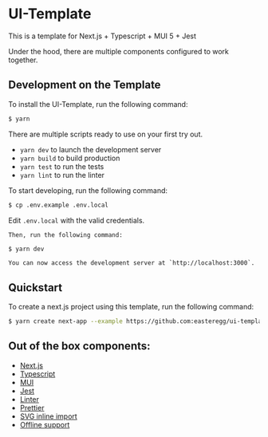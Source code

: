 # UI-Template 
This is a template for Next.js + Typescript + MUI 5 + Jest

Under the hood, there are multiple components configured to work together.

## Development on the Template
To install the UI-Template, run the following command:
```bash 
$ yarn
```

There are multiple scripts ready to use on your first try out.
- `yarn dev` to launch the development server
- `yarn build` to build production
- `yarn test` to run the tests
- `yarn lint` to run the linter

To start developing, run the following command:
```bash
$ cp .env.example .env.local
```

Edit `.env.local` with the valid credentials.
    
    Then, run the following command:
```bash
$ yarn dev
```

    You can now access the development server at `http://localhost:3000`.

## Quickstart
To create a next.js project using this template, run the following command: 
```bash
$ yarn create next-app --example https://github.com:easteregg/ui-template 
```

## Out of the box components: 
- [Next.js](https://nextjs.org/)
- [Typescript](https://www.typescriptlang.org/)
- [MUI](https://mui.com/)
- [Jest](https://jestjs.io/)
- [Linter](https://eslint.org/)
- [Prettier](https://prettier.io/)
- [SVG inline import](https://github.com/gregberge/svgr)
- [Offline support](https://github.com/hanford/next-offline) 
